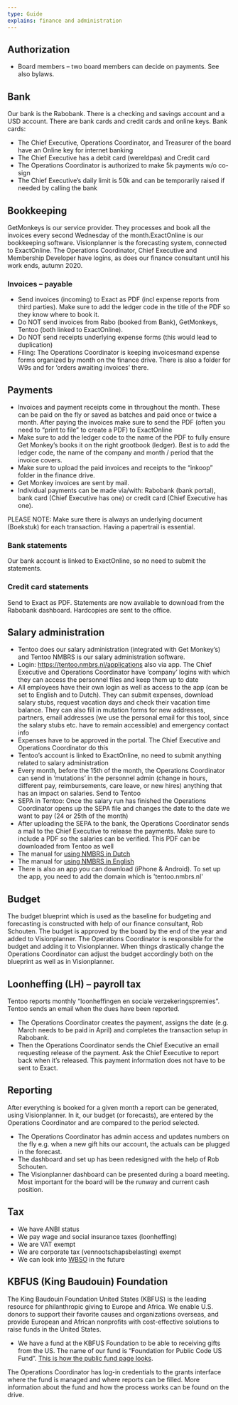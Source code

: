 ```yaml
---
type: Guide
explains: finance and administration
---
```


## Authorization

* Board members – two board members can decide on payments. See also bylaws.

## Bank

Our bank is the Rabobank. There is a checking and savings account and a USD account. There are bank cards and credit cards and online keys. Bank cards:
* The Chief Executive, Operations Coordinator, and Treasurer of the board have an Online key for internet banking
* The Chief Executive has a debit card (wereldpas) and Credit card
* The Operations Coordinator is authorized to make 5k payments w/o co-sign
* The Chief Executive’s daily limit is 50k and can be temporarily raised if needed by calling the bank

## Bookkeeping

GetMonkeys is our service provider. They processes and book all the invoices every second Wednesday of the month.ExactOnline is our bookkeeping software. Visionplanner is the forecasting system, connected to ExactOnline. The Operations Coordinator, Chief Executive and Membership Developer have logins, as does our finance consultant until his work ends, autumn 2020.

### Invoices – payable

* Send invoices (incoming) to Exact as PDF (incl expense reports from third parties). Make sure to add the ledger code in the title of the PDF so they know where to book it.
* Do NOT send invoices from Rabo (booked from Bank), GetMonkeys, Tentoo (both linked to ExactOnline).
* Do NOT send receipts underlying expense forms (this would lead to duplication)
* Filing: The Operations Coordinator is keeping invoicesmand expense forms organized by month on the finance drive. There is also a folder for W9s and for ‘orders awaiting invoices’ there.

## Payments

* Invoices and payment receipts come in throughout the month. These can be paid on the fly or saved as batches and paid once or twice a month. After paying the invoices make sure to send the PDF (often you need to “print to file” to create a PDF) to ExactOnline
* Make sure to add the ledger code to the name of the PDF to fully ensure Get Monkey’s books it on the right grootbook (ledger). Best is to add the ledger code, the name of the company and month / period that the invoice covers.
* Make sure to upload the paid invoices and receipts to the “inkoop” folder in the finance drive.
* Get Monkey invoices are sent by mail.
* Individual payments can be made via/with: Rabobank (bank portal), bank card (Chief Executive has one) or credit card (Chief Executive has one).

PLEASE NOTE: Make sure there is always an underlying document (Boekstuk) for each transaction. Having a papertrail is essential.

### Bank statements

Our bank account is linked to ExactOnline, so no need to submit the statements.

### Credit card statements

Send to Exact as PDF. Statements are now available to download from the Rabobank dashboard. Hardcopies are sent to the office.

## Salary administration

* Tentoo does our salary administration (integrated with Get Monkey’s) and Tentoo NMBRS is our salary administration software.
* Login: https://tentoo.nmbrs.nl/applications also via app. The Chief Executive and Operations Coordinator have ‘company’ logins with which they can access the personnel files and keep them up to date
* All employees have their own login as well as access to the app (can be set to English and to Dutch). They can submit expenses, download salary stubs, request vacation days and check their vacation time balance. They can also fill in mutation forms for new addresses, partners, email addresses (we use the personal email for this tool, since the salary stubs etc. have to remain accessible) and emergency contact info
* Expenses have to be approved in the portal. The Chief Executive and Operations Coordinator do this
* Tentoo’s account is linked to ExactOnline, no need to submit anything related to salary administration
* Every month, before the 15th of the month, the Operations Coordinator can send in ‘mutations’ in the personnel admin (change in hours, different pay, reimbursements, care leave, or new hires) anything that has an impact on salaries. Send to Tentoo
* SEPA in Tentoo: Once the salary run has finished the Operations Coordinator opens up the SEPA file and changes the date to the date we want to pay (24 or 25th of the month)
* After uploading the SEPA to the bank, the Operations Coordinator sends a mail to the Chief Executive to release the payments. Make sure to include a PDF so the salaries can be verified. This PDF can be downloaded from Tentoo as well
* The manual for [using NMBRS in Dutch](https://kdb.tentoo.nl/share/s/ZrKQ-HtMSIidMM3TmcVSOg)
* The manual for [using NMBRS in English](https://kdb.tentoo.nl/share/s/kvG2e00CQcyygYlHnKHwuA)
* There is also an app you can download (iPhone & Android). To set up the app, you need to add the domain which is 'tentoo.nmbrs.nl'

## Budget

The budget blueprint which is used as the baseline for budgeting and forecasting is constructed with help of our finance consultant, Rob Schouten. The budget is approved by the board by the end of the year and added to Visionplanner. The Operations Coordinator is responsible for the budget and adding it to Visionplanner. When things drastically change the Operations Coordinator can adjust the budget accordingly both on the blueprint as well as in Visionplanner.

## Loonheffing (LH) – payroll tax

Tentoo reports monthly “loonheffingen en sociale verzekeringspremies”. Tentoo sends an email when the dues have been reported.

* The Operations Coordinator creates the payment, assigns the date (e.g. March needs to be paid in April) and completes the transaction setup in Rabobank. 
* Then the Operations Coordinator sends the Chief Executive an email requesting release of the payment. Ask the Chief Executive to report back when it’s released.
This payment information does not have to be sent to Exact.

## Reporting

After everything is booked for a given month a report can be generated, using Visionplanner. In it, our budget (or forecasts), are entered by the Operations Coordinator and are compared to the period selected.
* The Operations Coordinator has admin access and updates numbers on the fly e.g. when a new gift hits our account, the actuals can be plugged in the forecast. 
* The dashboard and set up has been redesigned with the help of Rob Schouten.
* The Visionplanner dashboard can be presented during a board meeting. Most important for the board will be the runway and current cash position.

## Tax

* We have ANBI status
* We pay wage and social insurance taxes (loonheffing)
* We are VAT exempt
* We are corporate tax (vennootschapsbelasting) exempt
* We can look into [WBSO](https://english.rvo.nl/subsidies-programmes/wbso) in the future

## KBFUS (King Baudouin) Foundation

The King Baudouin Foundation United States (KBFUS) is the leading resource for philanthropic giving to Europe and Africa. We enable U.S. donors to support their favorite causes and organizations overseas, and provide European and African nonprofits with cost-effective solutions to raise funds in the United States.

* We have a fund at the KBFUS Foundation to be able to receiving gifts from the US. The name of our fund is “Foundation for Public Code US Fund”. [This is how the public fund page looks](https://kbfus.networkforgood.com/projects/52915-p-kbfus-funds-foundation-for-public-code-nl).

The Operations Coordinator has log-in credentials to the grants interface where the fund is managed and where reports can be filled. More information about the fund and how the process works can be found on the drive.
